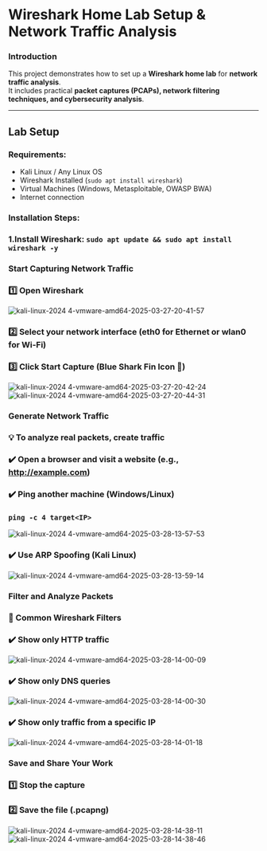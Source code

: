 #  Wireshark Home Lab Setup & Network Traffic Analysis  

###  Introduction  
This project demonstrates how to set up a **Wireshark home lab** for **network traffic analysis**.  
It includes practical **packet captures (PCAPs), network filtering techniques, and cybersecurity analysis**.

---

##  Lab Setup  
###  **Requirements:**  
- Kali Linux / Any Linux OS  
- Wireshark Installed (`sudo apt install wireshark`)  
- Virtual Machines (Windows, Metasploitable, OWASP BWA)  
- Internet connection  

###  **Installation Steps:**  ### 
### **1.Install Wireshark:   ```sudo apt update && sudo apt install wireshark -y```**
 ### Start Capturing Network Traffic
### **1️⃣ Open Wireshark** ###
![kali-linux-2024 4-vmware-amd64-2025-03-27-20-41-57](https://github.com/user-attachments/assets/8e7df803-0512-46b1-be7a-81f49e441b79)
### **2️⃣ Select your network interface (eth0 for Ethernet or wlan0 for Wi-Fi)**

### **3️⃣ Click Start Capture (Blue Shark Fin Icon 🦈)**
![kali-linux-2024 4-vmware-amd64-2025-03-27-20-42-24](https://github.com/user-attachments/assets/ed5e73c9-e6a9-4402-a769-0c915826b74d)
![kali-linux-2024 4-vmware-amd64-2025-03-27-20-44-31](https://github.com/user-attachments/assets/57f38ec1-da3c-4882-a8f3-d35fb3bd98d1)
### **Generate Network Traffic**
### **💡 To analyze real packets, create traffic**

### **✔️ Open a browser and visit a website (e.g., http://example.com)**

### **✔️ Ping another machine (Windows/Linux)**
### **```ping -c 4 target<IP>```**
![kali-linux-2024 4-vmware-amd64-2025-03-28-13-57-53](https://github.com/user-attachments/assets/876a5cd3-8f22-4342-bbbf-fefc832e2c97)
### **✔️ Use ARP Spoofing (Kali Linux)**
![kali-linux-2024 4-vmware-amd64-2025-03-28-13-59-14](https://github.com/user-attachments/assets/8c8d4635-c932-43bf-9df9-961ae654a78e)
 ### **Filter and Analyze Packets**
 ### **📌 Common Wireshark Filters**
### **✔️ Show only HTTP traffic**
![kali-linux-2024 4-vmware-amd64-2025-03-28-14-00-09](https://github.com/user-attachments/assets/23082d86-50e2-4424-a65d-c428ad35786b)
### **✔️ Show only DNS queries**
![kali-linux-2024 4-vmware-amd64-2025-03-28-14-00-30](https://github.com/user-attachments/assets/5bbdc1de-0594-415b-8bd5-6c256a983bd0)
### **✔️ Show only traffic from a specific IP**
![kali-linux-2024 4-vmware-amd64-2025-03-28-14-01-18](https://github.com/user-attachments/assets/6216ef1b-8dfd-4607-9f46-de758ac51987)
### **Save and Share Your Work**
### **1️⃣ Stop the capture**
### **2️⃣ Save the file (.pcapng)**
![kali-linux-2024 4-vmware-amd64-2025-03-28-14-38-11](https://github.com/user-attachments/assets/e39a20dc-27ae-41a8-a60b-3a202d10b08b)
![kali-linux-2024 4-vmware-amd64-2025-03-28-14-38-46](https://github.com/user-attachments/assets/2cfeda5b-3c86-4721-939c-dabf6609d7bd)


